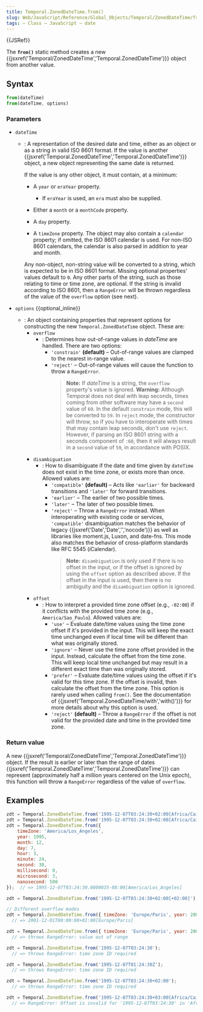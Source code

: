```yaml
---
title: Temporal.ZonedDateTime.from()
slug: Web/JavaScript/Reference/Global_Objects/Temporal/ZonedDateTime/from
tags: – Class – JavaScript – date
---
```

{{JSRef}}

The **`from()`** static method creates a new
{{jsxref('Temporal/ZonedDateTime','Temporal.ZonedDateTime')}}
object from another value.

## Syntax

```js
from(dateTime)
from(dateTime, options)
```

### Parameters

- `dateTime`

  - : A representation of the desired date and time, either as an object or as a
    string in valid ISO 8601 format. If the value is another
    {{jsxref('Temporal.ZonedDateTime','Temporal.ZonedDateTime')}}
    object, a new object representing the same date is returned.

    If the value is any other object, it must contain, at a minimum:

    - A `year` or `eraYear` property.

      - If `eraYear` is used, an `era` must also be supplied.

    - Either a `month` or a `monthCode` property.
    - A `day` property.
    - A `timeZone` property. The object may also contain a `calendar` property;
      if omitted, the ISO 8601 calendar is used. For non-ISO 8601 calendars, the
      calendar is also parsed in addition to year and month.

    Any non-object, non-string value will be converted to a string, which is
    expected to be in ISO 8601 format. Missing optional properties' values
    default to `0`. Any other parts of the string, such as those relating to
    time or time zone, are optional. If the string is invalid according to ISO
    8601, then a `RangeError` will be thrown regardless of the value of the
    `overflow` option (see next).

- `options` {{optional_inline}}
  - : An object containing properties that represent options for constructing
    the new `Temporal.ZonedDateTime` object. These are:
    - `overflow`
      - : Determines how out-of-range values in _dateTime_ are handled. There
        are two options:
        - `'constrain'` **(default)** – Out-of-range values are clamped to the
          nearest in-range value.
        - `'reject'` – Out-of-range values will cause the function to throw a
          `RangeError`.
          > **Note:** If _dateTime_ is a string, the `overflow` property's value
          > is ignored. **Warning:** Although Temporal does not deal with leap
          > seconds, times coming from other software may have a `second` value
          > of `60`. In the default `constrain` mode, this will be converted to
          > `59`. In `reject` mode, the constructor will throw, so if you have
          > to interoperate with times that may contain leap seconds, don't use
          > `reject`. However, if parsing an ISO 8601 string with a seconds
          > component of `:60`, then it will always result in a `second` value
          > of `59`, in accordance with POSIX.
    - `disambiguation`
      - : How to disambiguate if the date and time given by `dateTime` does not
        exist in the time zone, or exists more than once. Allowed values are:
        - `'compatible'` **(default)** – Acts like `'earlier'` for backward
          transitions and `'later'` for forward transitions.
        - `'earlier'` – The earlier of two possible times.
        - `'later'` – The later of two possible times.
        - `'reject'` – Throw a `RangeError` instead. When interoperating with
          existing code or services, `'compatible'` disambiguation matches the
          behavior of legacy {{jsxref('Date','Date','','nocode')}} as
          well as libraries like moment.js, Luxon, and date-fns. This mode also
          matches the behavior of cross-platform standards like RFC 5545
          (iCalendar).
          > **Note:** `disambiguation` is only used if there is no offset in the
          > input, or if the offset is ignored by using the `offset` option as
          > described above. If the offset in the input is used, then there is
          > no ambiguity and the `disambiguation` option is ignored.
    - `offset`
      - : How to interpret a provided time zone offset (e.g., `-02:00`) if it
        conflicts with the provided time zone (e.g., `America/Sao_Paulo`).
        Allowed values are:
        - `'use'` – Evaluate date/time values using the time zone offset if it's
          provided in the input. This will keep the exact time unchanged even if
          local time will be different than what was originally stored.
        - `'ignore'` – Never use the time zone offset provided in the input.
          Instead, calculate the offset from the time zone. This will keep local
          time unchanged but may result in a different exact time than was
          originally stored.
        - `'prefer'` – Evaluate date/time values using the offset if it's valid
          for this time zone. If the offset is invalid, then calculate the
          offset from the time zone. This option is rarely used when calling
          `from()`. See the documentation of
          {{jsxref('Temporal.ZonedDateTime/with','with()')}}
          for more details about why this option is used.
        - `'reject'` **(default)** – Throw a `RangeError` if the offset is not
          valid for the provided date and time in the provided time zone.

### Return value

A new
{{jsxref('Temporal/ZonedDateTime','Temporal.ZonedDateTime')}}
object. If the result is earlier or later than the range of dates
{{jsxref('Temporal.ZonedDateTime','Temporal.ZonedDateTime')}}
can represent (approximately half a million years centered on the Unix epoch),
this function will throw a `RangeError` regardless of the value of `overflow`.

## Examples

```js
zdt = Temporal.ZonedDateTime.from('1995-12-07T03:24:30+02:00[Africa/Cairo]');
zdt = Temporal.ZonedDateTime.from('1995-12-07T03:24:30+02:00[Africa/Cairo][u-ca=islamic]');
zdt = Temporal.ZonedDateTime.from({
    timeZone: 'America/Los_Angeles',
    year: 1995,
    month: 12,
    day: 7,
    hour: 3,
    minute: 24,
    second: 30,
    millisecond: 0,
    microsecond: 3,
    nanosecond: 500
});  // => 1995-12-07T03:24:30.0000035-08:00[America/Los_Angeles]

zdt = Temporal.ZonedDateTime.from('1995-12-07T03:24:30+02:00[+02:00]');  // OK (offset time zone) but rarely used

// Different overflow modes
zdt = Temporal.ZonedDateTime.from({ timeZone: 'Europe/Paris', year: 2001, month: 13, day: 1 }, { overflow: 'constrain' })
  // => 2001-12-01T00:00:00+01:00[Europe/Paris]
```

```js example-bad
zdt = Temporal.ZonedDateTime.from({ timeZone: 'Europe/Paris', year: 2001, month: 13, day: 1 }, { overflow: 'reject' })
  // => throws RangeError: value out of range

zdt = Temporal.ZonedDateTime.from('1995-12-07T03:24:30');
  // => throws RangeError: time zone ID required

zdt = Temporal.ZonedDateTime.from('1995-12-07T01:24:30Z');
  // => throws RangeError: time zone ID required

zdt = Temporal.ZonedDateTime.from('1995-12-07T03:24:30+02:00');
  // => throws RangeError: time zone ID required

zdt = Temporal.ZonedDateTime.from('1995-12-07T03:24:30+03:00[Africa/Cairo]');
  // => RangeError: Offset is invalid for '1995-12-07T03:24:30' in 'Africa/Cairo'. Provided: +03:00, expected: +02:00.
```
